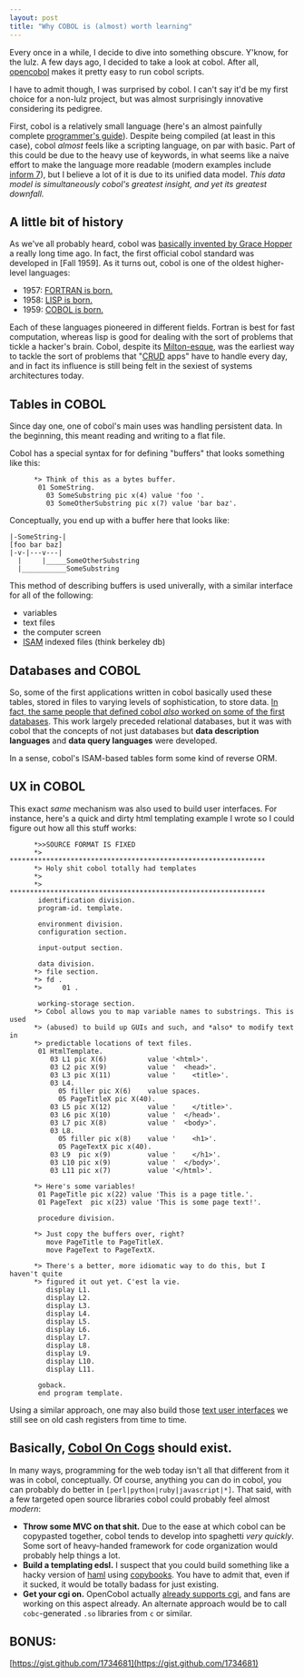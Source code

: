 ```yaml
---
layout: post
title: "Why COBOL is (almost) worth learning"
---
```


Every once in a while, I decide to dive into something obscure. Y'know, for the lulz. A few days ago, I decided to take a look at cobol. After all, [opencobol](http://www.opencobol.org/) makes it pretty easy to run cobol scripts.

I have to admit though, I was surprised by cobol. I can't say it'd be my first choice for a non-lulz project, but was almost surprisingly innovative considering its pedigree.

First, cobol is a relatively small language (here's an almost painfully complete [programmer's guide](http://opencobol.add1tocobol.com/OpenCOBOL%20Programmers%20Guide.pdf)). Despite being compiled (at least in this case), cobol *almost* feels like a scripting language, on par with basic. Part of this could be due to the heavy use of keywords, in what seems like a naive effort to make the language more readable (modern examples include [inform 7](http://inform7.com)), but I believe a lot of it is due to its unified data model. *This data model is simultaneously cobol's greatest insight, and yet its greatest downfall.*

## A little bit of history

As we've all probably heard, cobol was [basically invented by Grace Hopper](http://en.wikipedia.org/wiki/FLOW-MATIC) a really long time ago. In fact, the first official cobol standard was developed in [Fall 1959]. As it turns out, cobol is one of the oldest higher-level languages:

* 1957: [FORTRAN is born.](http://en.wikipedia.org/wiki/Fortran#History)
* 1958: [LISP is born.](http://en.wikipedia.org/wiki/Lisp_(programming_language))
* 1959: [COBOL is born.](http://en.wikipedia.org/wiki/Cobol)

Each of these languages pioneered in different fields. Fortran is best for fast computation, whereas lisp is good for dealing with the sort of problems that tickle a hacker's brain. Cobol, despite its [Milton-esque](http://www.youtube.com/watch?v=qfSAcVq6s9c), was the earliest way to tackle the sort of problems that "[CRUD](http://en.wikipedia.org/wiki/Create,_read,_update_and_delete) apps" have to handle every day, and in fact its influence is still being felt in the sexiest of systems architectures today.

## Tables in COBOL

Since day one, one of cobol's main uses was handling persistent data. In the beginning, this meant reading and writing to a flat file.

Cobol has a special syntax for for defining "buffers" that looks something like this:

          *> Think of this as a bytes buffer.
           01 SomeString.
             03 SomeSubstring pic x(4) value 'foo '.
             03 SomeOtherSubstring pic x(7) value 'bar baz'.

Conceptually, you end up with a buffer here that looks like:

```ascii
|-SomeString-|
[foo bar baz]
|-v-|---v---|
  |     |_____SomeOtherSubstring
  |___________SomeSubstring
```

This method of describing buffers is used univerally, with a similar interface
for all of the following:

* variables
* text files
* the computer screen
* [ISAM](http://en.wikipedia.org/wiki/ISAM) indexed files (think berkeley db)

## Databases and COBOL

So, some of the first applications written in cobol basically used these tables, stored in files to varying levels of sophistication, to store data. [In fact, the same people that defined cobol *also* worked on some of the first databases](http://en.wikipedia.org/wiki/CODASYL). This work largely preceded relational databases, but it was with cobol that the concepts of not just databases but **data description languages** and **data query languages** were developed.

In a sense, cobol's ISAM-based tables form some kind of reverse ORM.

## UX in COBOL

This exact *same* mechanism was also used to build user interfaces. For instance, here's a quick and dirty html templating example I wrote so I could figure out how all this stuff works:

          *>>SOURCE FORMAT IS FIXED
          *> ***************************************************************
          *> Holy shit cobol totally had templates
          *> 
          *> ***************************************************************
           identification division.
           program-id. template.

           environment division.
           configuration section.

           input-output section.

           data division.
          *> file section.
          *> fd .
          *>     01 .

           working-storage section.
          *> Cobol allows you to map variable names to substrings. This is used
          *> (abused) to build up GUIs and such, and *also* to modify text in
          *> predictable locations of text files.
           01 HtmlTemplate.
              03 L1 pic X(6)          value '<html>'.
              03 L2 pic X(9)          value '  <head>'.
              03 L3 pic X(11)         value '    <title>'.
              03 L4.
                05 filler pic X(6)    value spaces.
                05 PageTitleX pic X(40).
              03 L5 pic X(12)         value '    </title>'.
              03 L6 pic X(10)         value '  </head>'.
              03 L7 pic X(8)          value '  <body>'.
              03 L8.
                05 filler pic x(8)    value '    <h1>'.
                05 PageTextX pic x(40).
              03 L9  pic x(9)         value '    </h1>'.
              03 L10 pic x(9)         value '  </body>'.
              03 L11 pic x(7)         value '</html>'.

          *> Here's some variables!
           01 PageTitle pic x(22) value 'This is a page title.'.
           01 PageText  pic x(23) value 'This is some page text!'.

           procedure division.

          *> Just copy the buffers over, right?
             move PageTitle to PageTitleX.
             move PageText to PageTextX.

          *> There's a better, more idiomatic way to do this, but I haven't quite
          *> figured it out yet. C'est la vie.
             display L1.
             display L2.
             display L3.
             display L4.
             display L5.
             display L6.
             display L7.
             display L8.
             display L9.
             display L10.
             display L11.

           goback.
           end program template.

Using a similar approach, one may also build those [text user interfaces](http://en.wikipedia.org/wiki/Text_user_interface) we still see on old cash registers from time to time.

## Basically, [Cobol On Cogs](http://www.coboloncogs.org/INDEX.HTM) should exist.

In many ways, programming for the web today isn't all that different from it was in cobol, conceptually. Of course, anything you can do in cobol, you can probably do better in `[perl|python|ruby|javascript|*]`. That said, with a few targeted open source libraries cobol could probably feel almost *modern*:

* **Throw some MVC on that shit.** Due to the ease at which cobol can be copypasted together, cobol tends to develop into spaghetti *very quickly*. Some sort of heavy-handed framework for code organization would probably help things a lot.
* **Build a templating edsl.** I suspect that you could build something like a hacky version of [haml](http://haml-lang.com/) using [copybooks](http://en.wikipedia.org/wiki/Copybook_\(programming\)). You have to admit that, even if it sucked, it would be totally badass for just existing.
* **Get your cgi on.** OpenCobol actually [already supports cgi](http://opencobol.add1tocobol.com/#how-do-i-use-opencobol-for-cgi), and fans are working on this aspect already. An alternate approach would be to call `cobc`-generated `.so` libraries from `c` or similar.

## BONUS:

[https://gist.github.com/1734681](https://gist.github.com/1734681)

